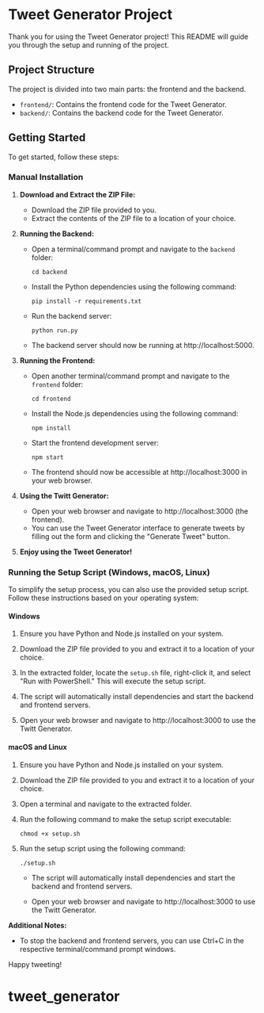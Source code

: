 # Tweet Generator Project

Thank you for using the Tweet Generator project! This README will guide you through the setup and running of the project.

## Project Structure

The project is divided into two main parts: the frontend and the backend.

- `frontend/`: Contains the frontend code for the Tweet Generator.
- `backend/`: Contains the backend code for the Tweet Generator.

## Getting Started

To get started, follow these steps:

### Manual Installation

1. **Download and Extract the ZIP File:**

   - Download the ZIP file provided to you.
   - Extract the contents of the ZIP file to a location of your choice.

2. **Running the Backend:**

   - Open a terminal/command prompt and navigate to the `backend` folder:
     ```shell
     cd backend
     ```
   - Install the Python dependencies using the following command:
     ```shell
     pip install -r requirements.txt
     ```
   - Run the backend server:
     ```shell
     python run.py
     ```
   - The backend server should now be running at http://localhost:5000.

3. **Running the Frontend:**

   - Open another terminal/command prompt and navigate to the `frontend` folder:
     ```shell
     cd frontend
     ```
   - Install the Node.js dependencies using the following command:
     ```shell
     npm install
     ```
   - Start the frontend development server:
     ```shell
     npm start
     ```
   - The frontend should now be accessible at http://localhost:3000 in your web browser.

4. **Using the Twitt Generator:**

   - Open your web browser and navigate to http://localhost:3000 (the frontend).
   - You can use the Tweet Generator interface to generate tweets by filling out the form and clicking the "Generate Tweet" button.

5. **Enjoy using the Tweet Generator!**

### Running the Setup Script (Windows, macOS, Linux)

To simplify the setup process, you can also use the provided setup script. Follow these instructions based on your operating system:

#### Windows

1. Ensure you have Python and Node.js installed on your system.

2. Download the ZIP file provided to you and extract it to a location of your choice.

3. In the extracted folder, locate the `setup.sh` file, right-click it, and select "Run with PowerShell." This will execute the setup script.

4. The script will automatically install dependencies and start the backend and frontend servers.

5. Open your web browser and navigate to http://localhost:3000 to use the Twitt Generator.

#### macOS and Linux

1. Ensure you have Python and Node.js installed on your system.

2. Download the ZIP file provided to you and extract it to a location of your choice.

3. Open a terminal and navigate to the extracted folder.

4. Run the following command to make the setup script executable:
     ```shell
     chmod +x setup.sh
     ```
5. Run the setup script using the following command:
     ```shell
     ./setup.sh
     ```
    - The script will automatically install dependencies and start the backend and frontend servers.

    - Open your web browser and navigate to http://localhost:3000 to use the Twitt Generator.

**Additional Notes:**

- To stop the backend and frontend servers, you can use Ctrl+C in the respective terminal/command prompt windows.


Happy tweeting!

# tweet_generator
